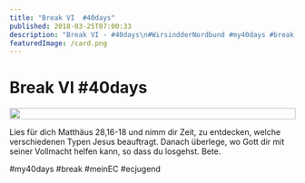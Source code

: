```yaml
---
title: "Break VI  #40days"
published: 2018-03-25T07:00:33
description: "Break VI - #40days\n#WirsindderNordbund #my40days #break #meinEC #ecjugend"
featuredImage: /card.png
---
```


# Break VI  #40days

<div style="display: grid; grid-template-columns: repeat(1, 1fr); grid-gap: 5px;">
<img src="/old/40DAYS_03-25_OUT-break6.jpg" alt width="100%">
</div>

Lies für dich Matthäus 28,16-18 und nimm dir Zeit, zu entdecken, welche verschiedenen Typen Jesus beauftragt. Danach überlege, wo Gott dir mit seiner Vollmacht helfen kann, so dass du losgehst. Bete.

#my40days #break #meinEC #ecjugend